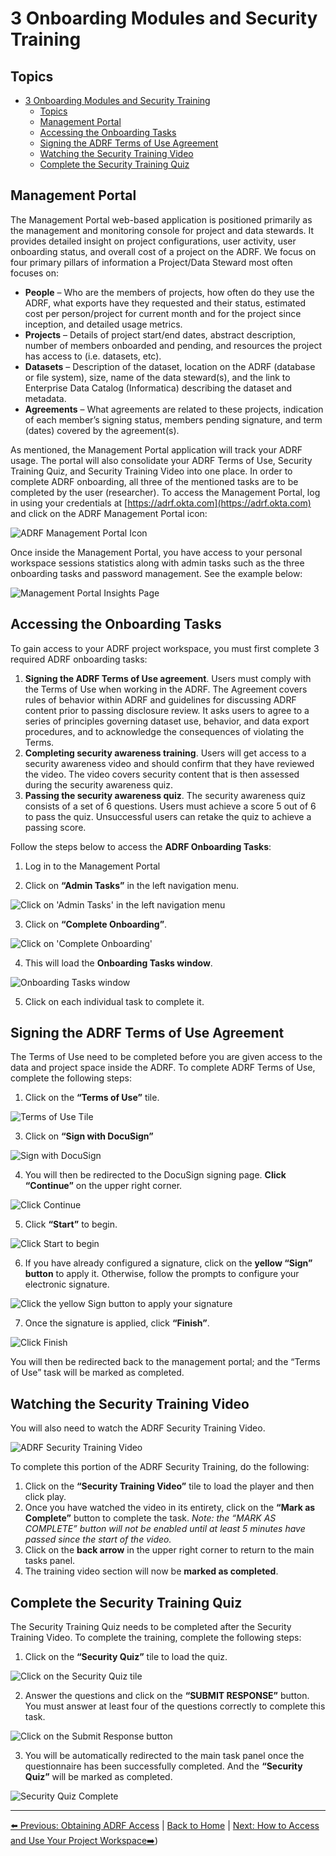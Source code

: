 # 3 Onboarding Modules and Security Training

## Topics

- [3 Onboarding Modules and Security Training](#3-onboarding-modules-and-security-training)
  - [Topics](#topics)
  - [Management Portal](#management-portal)
  - [Accessing the Onboarding Tasks](#accessing-the-onboarding-tasks)
  - [Signing the ADRF Terms of Use Agreement](#signing-the-adrf-terms-of-use-agreement)
  - [Watching the Security Training Video](#watching-the-security-training-video)
  - [Complete the Security Training Quiz](#complete-the-security-training-quiz)

## Management Portal

The Management Portal web-based application is positioned primarily as the management and monitoring console for project and data stewards. It provides detailed insight on project configurations, user activity, user onboarding status, and overall cost of a project on the ADRF. We focus on four primary pillars of information a Project/Data Steward most often focuses on:

- **People** – Who are the members of projects, how often do they use the ADRF, what exports have they requested and their status, estimated cost per person/project for current month and for the project since inception, and detailed usage metrics.
- **Projects** – Details of project start/end dates, abstract description, number of members onboarded and pending, and resources the project has access to (i.e. datasets, etc).
- **Datasets** – Description of the dataset, location on the ADRF (database or file system), size, name of the data steward(s), and the link to Enterprise Data Catalog (Informatica) describing the dataset and metadata.
- **Agreements** – What agreements are related to these projects, indication of each member’s signing status, members pending signature, and term (dates) covered by the agreement(s).

As mentioned, the Management Portal application will track your ADRF usage. The portal will also consolidate your ADRF Terms of Use, Security Training Quiz, and Security Training Video into one place. In order to complete ADRF onboarding, all three of the mentioned tasks are to be completed by the user (researcher). To access the Management Portal, log in using your credentials at [https://adrf.okta.com](https://adrf.okta.com) and click on the ADRF Management Portal icon:

![ADRF Management Portal Icon](images/mp_icon.png)

Once inside the Management Portal, you have access to your personal workspace sessions statistics along with admin tasks such as the three onboarding tasks and password management. See the example below:

![Management Portal Insights Page](images/mp_home.png)

## Accessing the Onboarding Tasks

To gain access to your ADRF project workspace, you must first complete 3 required ADRF onboarding tasks:

1. **Signing the ADRF Terms of Use agreement**. Users must comply with the Terms of Use when working in the ADRF. The Agreement covers rules of behavior within ADRF and guidelines for discussing ADRF content prior to passing disclosure review. It asks users to agree to a series of principles governing dataset use, behavior, and data export procedures, and to acknowledge the consequences of violating the Terms.
2. **Completing security awareness training**. Users will get access to a security awareness video and should confirm that they have reviewed the video. The video covers security content that is then assessed during the security awareness quiz.
3. **Passing the security awareness quiz**. The security awareness quiz consists of a set of 6 questions. Users must achieve a score 5 out of 6 to pass the quiz. Unsuccessful users can retake the quiz to achieve a passing score.

Follow the steps below to access the **ADRF Onboarding Tasks**:

1. Log in to the Management Portal

2. Click on **“Admin Tasks”** in the left navigation menu.

![Click on 'Admin Tasks' in the left navigation menu](images/admin_tasks.png)

3. Click on **“Complete Onboarding”**.

![Click on 'Complete Onboarding'](images/complete_ob.png)

4. This will load the **Onboarding Tasks window**.

![Onboarding Tasks window](images/ob_tasks_window.png)

5. Click on each individual task to complete it.

## Signing the ADRF Terms of Use Agreement

The Terms of Use need to be completed before you are given access to the data and project space inside the ADRF. To complete ADRF Terms of Use, complete the following steps:

1. Click on the **“Terms of Use”** tile.

![Terms of Use Tile](images/terms_of_use_tile.png)

3. Click on **“Sign with DocuSign”**

![Sign with DocuSign](images/sign_docuSign.png)

4. You will then be redirected to the DocuSign signing page. **Click “Continue”** on the upper right corner.

![Click Continue](images/docusign_continue.png)

5. Click **“Start”** to begin.

![Click Start to begin](images/start.png)

6. If you have already configured a signature, click on the **yellow “Sign” button** to apply it. Otherwise, follow the prompts to configure your electronic signature.

![Click the yellow Sign button to apply your signature](images/sign.png)

7. Once the signature is applied, click **“Finish”**.

![Click Finish](images/finish.png)

You will then be redirected back to the management portal; and the “Terms of Use” task will be marked as completed.

## Watching the Security Training Video

You will also need to watch the ADRF Security Training Video.

![ADRF Security Training Video](images/security-training-video.png)

To complete this portion of the ADRF Security Training, do the following:

1. Click on the **“Security Training Video”** tile to load the player and then click play.
2. Once you have watched the video in its entirety, click on the **“Mark as Complete”** button to complete the task. _Note: the “MARK AS COMPLETE” button will not be enabled until at least 5 minutes have passed since the start of the video._
3. Click on the **back arrow** in the upper right corner to return to the main tasks panel.
4. The training video section will now be **marked as completed**.

## Complete the Security Training Quiz

The Security Training Quiz needs to be completed after the Security Training Video. To complete the training, complete the following steps:

1. Click on the **“Security Quiz”** tile to load the quiz.

![Click on the Security Quiz tile](images/st_quiz_tile.png)

2. Answer the questions and click on the **“SUBMIT RESPONSE”** button. You must answer at least four of the questions correctly to complete this task.

![Click on the Submit Response button](images/submit_response.png)

3. You will be automatically redirected to the main task panel once the questionnaire has been successfully completed. And the **“Security Quiz”** will be marked as completed.

![Security Quiz Complete](images/security_quiz_complete.png)

---

[⬅️ Previous: Obtaining ADRF Access](02-access.md) | [Back to Home](index.md) | [Next: How to Access and Use Your Project Workspace➡️](04-access-and-use.md))
